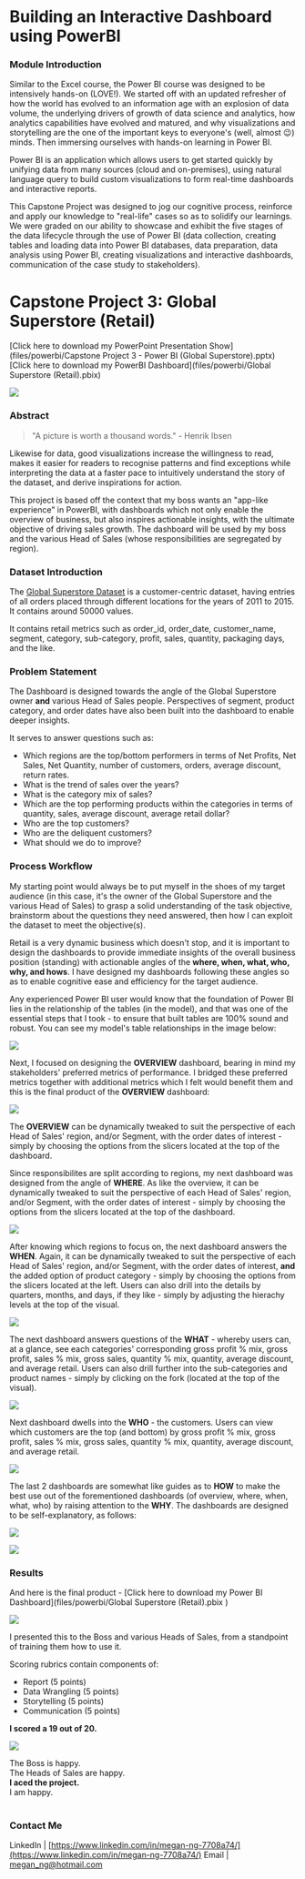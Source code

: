 # Building an Interactive Dashboard using PowerBI


### Module Introduction
Similar to the Excel course, the Power BI course was designed to be intensively hands-on (LOVE!). We started off with an updated refresher of how the world has evolved to an information age with an explosion of data volume, the underlying drivers of growth of data science and analytics, how analytics capabilities have evolved and matured, and why visualizations and storytelling are the one of the important keys to everyone's (well, almost 😉) minds. Then immersing ourselves with hands-on learning in Power BI.

Power BI is an application which allows users to get started quickly by unifying data from many sources (cloud and on-premises), using natural language query to build custom visualizations to form real-time dashboards and interactive reports.

This Capstone Project was designed to jog our cognitive process, reinforce and apply our knowledge to "real-life" cases so as to solidify our learnings. We were graded on our ability to showcase and exhibit the five stages of the data lifecycle through the use of Power BI (data collection, creating tables and loading data into Power BI databases, data preparation, data analysis using Power BI, creating visualizations and interactive dashboards, communication of the case study to stakeholders).

# Capstone Project 3: Global Superstore (Retail)
[Click here to download my PowerPoint Presentation Show](files/powerbi/Capstone Project 3 - Power BI (Global Superstore).pptx)<br/>
[Click here to download my PowerBI Dashboard](files/powerbi/Global Superstore (Retail).pbix)

<img src="images/powerbi/Powerpoint Cover.JPG">

### Abstract
> "A picture is worth a thousand words." - Henrik Ibsen

Likewise for data, good visualizations increase the willingness to read, makes it easier for readers to recognise patterns and find exceptions while interpreting the data at a faster pace to intuitively understand the story of the dataset, and derive inspirations for action.

This project is based off the context that my boss wants an "app-like experience" in PowerBI, with dashboards which not only enable the overview of business, but also inspires actionable insights, with the ultimate objective of driving sales growth. The dashboard will be used by my boss and the various Head of Sales (whose responsibilities are segregated by region).


### Dataset Introduction
The [Global Superstore Dataset](https://data.world/vikas-0731/global-super-store) is a customer-centric dataset, having entries of all orders placed through different locations for the years of 2011 to 2015. It contains around 50000 values.

It contains retail metrics such as order_id, order_date, customer_name, segment, category, sub-category, profit, sales, quantity, packaging days, and the like.


### Problem Statement
The Dashboard is designed towards the angle of the Global Superstore owner **and** various Head of Sales people. Perspectives of segment, product category, and order dates have also been built into the dashboard to enable deeper insights.

It serves to answer questions such as:
* Which regions are the top/bottom performers in terms of Net Profits, Net Sales, Net Quantity, number of customers, orders, average discount, return rates.
* What is the trend of sales over the years?
* What is the category mix of sales?
* Which are the top performing products within the categories in terms of quantity, sales, average discount, average retail dollar?
* Who are the top customers?
* Who are the deliquent customers?
* What should we do to improve?


### Process Workflow
My starting point would always be to put myself in the shoes of my target audience (in this case, it's the owner of the Global Superstore and the various Head of Sales) to grasp a solid understanding of the task objective, brainstorm about the questions they need answered, then how I can exploit the dataset to meet the objective(s).

Retail is a very dynamic business which doesn't stop, and it is important to design the dashboards to provide immediate insights of the overall business position (standing) with actionable angles of the **where, when, what, who, why, and hows**. I have designed my dashboards following these angles so as to enable cognitive ease and efficiency for the target audience.

Any experienced Power BI user would know that the foundation of Power BI lies in the relationship of the tables (in the model), and that was one of the essential steps that I took - to ensure that built tables are 100% sound and robust. You can see my model's table relationships in the image below:

<a href="https://github.com/TheWorldAtMyFingerTips/TheWorldAtMyFingerTips.github.io/blob/master/images/powerbi/Power%20BI%20Model%20Relationship%20Tables.JPG"><img src="images/powerbi/Power BI Model Relationship Tables.JPG?raw=true">
  </a>

Next, I focused on designing the **OVERVIEW** dashboard, bearing in mind my stakeholders' preferred metrics of performance. I bridged these preferred metrics together with additional metrics which I felt would benefit them and this is the final product of the **OVERVIEW** dashboard:

<a href="https://github.com/TheWorldAtMyFingerTips/TheWorldAtMyFingerTips.github.io/blob/master/images/powerbi/Power%20BI%20Global%20Superstore%20-%20Overview.JPG"><img src="images/powerbi/Power BI Global Superstore - Overview.JPG?raw=true">
  </a>

The **OVERVIEW** can be dynamically tweaked to suit the perspective of each Head of Sales' region, and/or Segment, with the order dates of interest - simply by choosing the options from the slicers located at the top of the dashboard.

Since responsibilites are split according to regions, my next dashboard was designed from the angle of **WHERE**. As like the overview, it can be dynamically tweaked to suit the perspective of each Head of Sales' region, and/or Segment, with the order dates of interest - simply by choosing the options from the slicers located at the top of the dashboard.

<a href="https://github.com/TheWorldAtMyFingerTips/TheWorldAtMyFingerTips.github.io/blob/master/images/powerbi/Power%20BI%20Global%20Superstore%20-%20Where.JPG"><img src="images/powerbi/Power BI Global Superstore - Where.JPG?raw=true">
  </a>


After knowing which regions to focus on, the next dashboard answers the **WHEN**. Again, it can be dynamically tweaked to suit the perspective of each Head of Sales' region, and/or Segment, with the order dates of interest, **and** the added option of product category - simply by choosing the options from the slicers located at the left. Users can also drill into the details by quarters, months, and days, if they like - simply by adjusting the hierachy levels at the top of the visual.

<a href="https://github.com/TheWorldAtMyFingerTips/TheWorldAtMyFingerTips.github.io/blob/master/images/powerbi/Power%20BI%20Global%20Superstore%20-%20When%20(NEW).JPG"><img src="images/powerbi/Power BI Global Superstore - When (NEW).JPG?raw=true">
  </a>

The next dashboard answers questions of the **WHAT** - whereby users can, at a glance, see each categories' corresponding gross profit % mix, gross profit, sales % mix, gross sales, quantity % mix, quantity, average discount, and average retail. Users can also drill further into the sub-categories and product names - simply by clicking on the fork (located at the top of the visual).

<a href="https://github.com/TheWorldAtMyFingerTips/TheWorldAtMyFingerTips.github.io/blob/master/images/powerbi/Power-BI-Whatgif.gif"><img src="images/powerbi/Power-BI-Whatgif.gif?raw=true">
  </a>

Next dashboard dwells into the **WHO** - the customers. Users can view which customers are the top (and bottom) by gross profit % mix, gross profit, sales % mix, gross sales, quantity % mix, quantity, average discount, and average retail.

<a href="https://github.com/TheWorldAtMyFingerTips/TheWorldAtMyFingerTips.github.io/blob/master/images/powerbi/Power-BI-Whatgif.gif"><img src="images/powerbi/Power BI - Who.gif?raw=true">
  </a>

The last 2 dashboards are somewhat like guides as to **HOW** to make the best use out of the forementioned dashboards (of overview, where, when, what, who) by raising attention to the **WHY**. The dashboards are designed to be self-explanatory, as follows:

<a href="https://github.com/TheWorldAtMyFingerTips/TheWorldAtMyFingerTips.github.io/blob/master/images/powerbi/Power%20BI%20Global%20Superstore%20-%20How1.JPG"><img src="images/powerbi/Power BI Global Superstore - How1.JPG?raw=true">
  </a>


<a href="https://github.com/TheWorldAtMyFingerTips/TheWorldAtMyFingerTips.github.io/blob/master/images/powerbi/Power%20BI%20Global%20Superstore%20-%20How2.JPG"><img src="images/powerbi/Power BI Global Superstore - How2.JPG?raw=true">
  </a>


### Results
And here is the final product - [Click here to download my Power BI Dashboard](files/powerbi/Global Superstore (Retail).pbix
)

<a href="https://github.com/TheWorldAtMyFingerTips/TheWorldAtMyFingerTips.github.io/blob/master/images/powerbi/PowerBI-gif.gif"><img src="images/powerbi/PowerBI-gif.gif?raw=true">
  </a>

I presented this to the Boss and various Heads of Sales, from a standpoint of training them how to use it.



Scoring rubrics contain components of:
* Report (5 points)
* Data Wrangling (5 points)
* Storytelling (5 points)
* Communication (5 points)

**I scored a 19 out of 20.**

<a href="https://github.com/TheWorldAtMyFingerTips/TheWorldAtMyFingerTips.github.io/blob/master/images/powerbi/Capstone%20Project%203%20-%20Scoring%20Rubrics.JPG"><img src="images/powerbi/Capstone Project 3 - Scoring Rubrics.JPG">
  </a>

The Boss is happy.<br/>
The Heads of Sales are happy.<br/>
**I aced the project.**<br/>
I am happy.<br/><br/>


### Contact Me

LinkedIn | [https://www.linkedin.com/in/megan-ng-7708a74/](https://www.linkedin.com/in/megan-ng-7708a74/)
Email | megan_ng@hotmail.com


